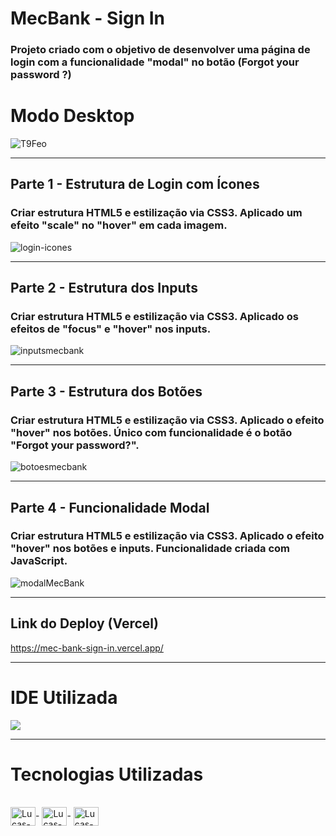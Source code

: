 # MecBank - Sign In

### Projeto criado com o objetivo de desenvolver uma página de login com a funcionalidade "modal" no botão (Forgot your password ?)

# Modo Desktop 

![T9Feo](https://user-images.githubusercontent.com/115199808/212562606-f7612810-934c-4acc-8c5d-4dd1ecf5da62.png)

<hr> 

## Parte 1 - Estrutura de Login com Ícones

### Criar estrutura HTML5 e estilização via CSS3. Aplicado um efeito "scale" no "hover" em cada imagem.

![login-icones](https://user-images.githubusercontent.com/115199808/212563705-712936d2-3317-47e6-be15-b6a56f5be4e3.gif)

<hr> 

## Parte 2 - Estrutura dos Inputs

### Criar estrutura HTML5 e estilização via CSS3. Aplicado os efeitos de "focus" e "hover" nos inputs. 

![inputsmecbank](https://user-images.githubusercontent.com/115199808/212563841-5d27a2a4-90af-4bd1-b55c-102b3ad67ea4.gif)

<hr>

## Parte 3 - Estrutura dos Botões

### Criar estrutura HTML5 e estilização via CSS3. Aplicado o efeito "hover" nos botões. Único com funcionalidade é o botão "Forgot your password?".

![botoesmecbank](https://user-images.githubusercontent.com/115199808/212566394-dad286f2-c697-4728-8e13-94759cb02eaf.gif)

<hr> 

## Parte 4 - Funcionalidade Modal

###  Criar estrutura HTML5 e estilização via CSS3. Aplicado o efeito "hover" nos botões e inputs. Funcionalidade criada com JavaScript.

![modalMecBank](https://user-images.githubusercontent.com/115199808/213560492-2671ca2e-a442-42ce-bfd3-ec375ef654a3.gif)

<hr> 

## Link do Deploy (Vercel)

https://mec-bank-sign-in.vercel.app/

<hr>

# IDE Utilizada

<div> 
<img src="https://img.shields.io/badge/Visual_Studio_Code-0078D4?style=for-the-badge&logo=visual%20studio%20code&logoColor=white">
</div>

<hr>

# Tecnologias Utilizadas
<div style="display: inline_block"><br>
  <img align="center" alt="Lucas-HTML" height="30" width="40" src="https://cdn.jsdelivr.net/gh/devicons/devicon/icons/html5/html5-original.svg">-
  <img align="center" alt="Lucas-CSS" height="30" width="40" src="https://cdn.jsdelivr.net/gh/devicons/devicon/icons/css3/css3-original.svg">-
  <img align="center" alt="Lucas-Js" height="30" width="40" src="https://cdn.jsdelivr.net/gh/devicons/devicon/icons/javascript/javascript-original.svg">
</div>


